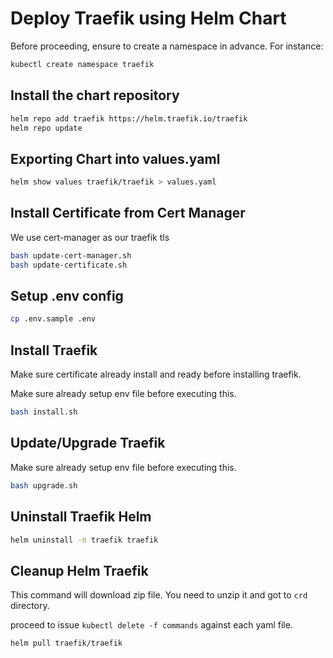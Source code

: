 # Deploy Traefik using Helm Chart

Before proceeding, ensure to create a namespace in advance.
For instance:

```bash
kubectl create namespace traefik
```

## Install the chart repository

```bash
helm repo add traefik https://helm.traefik.io/traefik
helm repo update
```

## Exporting Chart into values.yaml

```bash
helm show values traefik/traefik > values.yaml
```

## Install Certificate from Cert Manager

We use cert-manager as our traefik tls

```bash
bash update-cert-manager.sh
bash update-certificate.sh
```

## Setup .env config

```bash
cp .env.sample .env
```

## Install Traefik

Make sure certificate already install and ready before installing traefik.

Make sure already setup env file before executing this.

```bash
bash install.sh
```

## Update/Upgrade Traefik

Make sure already setup env file before executing this.

```bash
bash upgrade.sh
```

## Uninstall Traefik Helm

```bash
helm uninstall -n traefik traefik 
```

## Cleanup Helm Traefik

This command will download zip file. You need to unzip it and got to `crd` directory.

proceed to issue `kubectl delete -f commands` against each yaml file.

```bash
helm pull traefik/traefik
```
